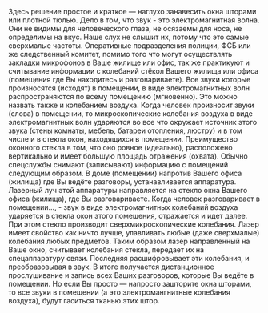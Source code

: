 Здесь решение простое и краткое — наглухо занавесить окна шторами или плотной тюлью. Дело в том, что звук - это электромагнитная волна. Они не видимы для человеческого глаза, не осязаемы для носа, не определимы на вкус.  Наше слух не слышит их, потому что это самые сверхмалые частоты. Оперативные подразделения полиции, ФСБ или же следственный комитет, помимо того что могут осуществлять закладки микрофонов в Ваше жилище или офис, так же практикуют и считывание информации с колебаний стёкол Вашего жилища или офиса (помещения где  Вы находитесь и разговариваете). Все звуки которые произносятся (исходят) в помещении, в виде электромагнитных волн распространяются по всему помещению (мгновенно). Это можно назвать также и колебанием воздуха. Когда человек произносит звуки (слова) в помещении, то  микроскопические колебания воздуха в виде электромагнитных волн ударяются во все что окружает источник этого звука (стены комнаты, мебель, батареи отопления, люстру) и в том числе и в стекла окон, находящихся в помещении. Преимущество оконного стекла в том, что оно ровное (идеально), расположено вертикально и имеет большую площадь отражения  (охвата). Обычно спецслужбы снимают (записывают) информацию с помещений следующим образом. В доме (помещении) напротив Вашего офиса (жилища) где Вы ведёте разговоры, устанавливается аппаратура. Лазерный луч этой аппаратуры направляется на стекло окна Вашего офиса (жилища), где Вы разговариваете. Когда человек разговаривает в помещении..., - звук в виде электромагнитных колебаний воздуха  ударяется в стекла окон этого помещения, отражается и идет далее. При этом стекло производит сверхмикроскопические колебания. Лазер имеет свойство как ничто лучше, улавливать любые (даже сверхмалые) колебания любых предметов. Таким образом лазер направленный на Ваше окно, считывает колебания стекла, передает их на спецаппаратуру связи. Последняя расшифровывает эти колебания, и преобразовывая в звук. В итоге получается дистанционное прослушивание и запись всех  Ваших разговоров, которые Вы ведёте в помещении. Но если Вы просто — напросто зашторите окна шторами, то все звуки в помещении (а это электромангнитные колебания воздуха), будут гаситься тканью этих штор.